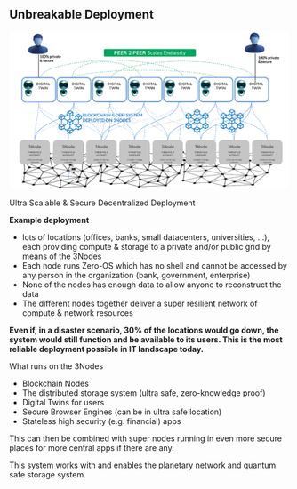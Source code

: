 ## Unbreakable Deployment

![](img/unbreakable_deployment.png)  

Ultra Scalable & Secure Decentralized Deployment

**Example deployment**

* lots of locations (offices, banks, small datacenters, universities, ...), each providing compute & storage to a private and/or public grid by means of the 3Nodes
* Each node runs Zero-OS which has no shell and cannot be accessed by any person in the organization (bank, government, enterprise)
* None of the nodes has enough data to allow anyone to reconstruct the data
* The different nodes together deliver a super resilient network of compute & network resources

**Even if, in a disaster scenario, 30% of the locations would go down, the system would still function and be available to its users. This is the most reliable deployment possible in IT landscape today.**

What runs on the 3Nodes

* Blockchain Nodes
* The distributed storage system (ultra safe, zero-knowledge proof)
* Digital Twins for users
* Secure Browser Engines (can be in ultra safe location)
* Stateless high security (e.g. financial) apps

This can then be combined with super nodes running in even more secure places for more central apps if there are any.

This system works with and enables the planetary network and quantum safe storage system.


